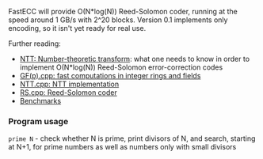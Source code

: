 FastECC will provide O(N*log(N)) Reed-Solomon coder, running at the speed around 1 GB/s with 2^20 blocks.
Version 0.1 implements only encoding, so it isn't yet ready for real use.

Further reading:
- [NTT: Number-theoretic transform](Overview.md): what one needs to know in order to implement O(N*log(N)) Reed-Solomon error-correction codes
- [GF(p).cpp: fast computations in integer rings and fields](GF.md)
- [NTT.cpp: NTT implementation](NTT.md)
- [RS.cpp: Reed-Solomon coder](RS.md)
- [Benchmarks](bench.txt)


### Program usage

`prime N` - check whether N is prime, print divisors of N, and search, starting at N+1, for prime numbers as well as numbers only with small divisors
